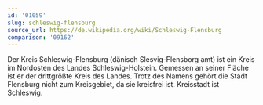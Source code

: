 ```yaml
---
id: '01059'
slug: schleswig-flensburg
source_url: https://de.wikipedia.org/wiki/Schleswig-Flensburg
comparison: '09162'
---
```


Der Kreis Schleswig-Flensburg (dänisch Slesvig-Flensborg amt) ist ein Kreis im Nordosten des Landes Schleswig-Holstein. Gemessen an seiner Fläche ist er der drittgrößte Kreis des Landes. Trotz des Namens gehört die Stadt Flensburg nicht zum Kreisgebiet, da sie kreisfrei ist. Kreisstadt ist Schleswig.
